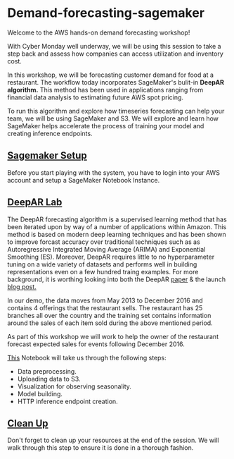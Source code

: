 # Demand-forecasting-sagemaker

Welcome to the AWS hands-on demand forecasting workshop!


With Cyber Monday well underway, we will be using this session to take a step back and assess how companies can access utilization and inventory cost.

In this workshop, we will be forecasting customer demand for food at a restaurant. The workflow today incorporates SageMaker's bulit-in **DeepAR algorithm.** This method has been used in applications ranging from financial data analysis to estimating future AWS spot pricing.

To run this algorithm and explore how timeseries forecasting can help your team, we will be using SageMaker and S3. We will explore and learn how SageMaker helps accelerate the process of training your model and creating inference endpoints.

## [Sagemaker Setup](sagemaker-setup/README.md)

Before you start playing with the system, you have to login into your AWS account and setup a SageMaker Notebook Instance.

## [DeepAR Lab](DeepAR-demo/DeepAR_Lab.ipynb)
The DeepAR forecasting algorithm is a supervised learning method that has been iterated upon by way of a number of applications within Amazon. This method is based on modern deep learning techniques and has been shown to improve forcast accuracy over traditional techniques such as as Autoregressive Integrated Moving Average (ARIMA) and Exponential Smoothing (ES). Moreover, DeepAR requires little to no hyperparameter tuning on a wide variety of datasets and performs well in building representations even on a few hundred traing examples. For more background, it is worthing looking into both the DeepAR [paper](https://arxiv.org/abs/1704.04110) & the launch [blog post.](https://aws.amazon.com/blogs/machine-learning/now-available-in-amazon-sagemaker-deepar-algorithm-for-more-accurate-time-series-forecasting) 

In our demo, the data moves from May 2013 to December 2016 and contains 4 offerings that the restaurant sells. The restaurant has 25 branches all over the country and the training set contains information around the sales of each item sold during the above mentioned period.

As part of this workshop we will work to help the owner of the restaurant forecast expected sales for events following December 2016.

[This](DeepAR-demo/DeepAR_Lab.ipynb) Notebook will take us through the following steps:
* Data preprocessing.
* Uploading data to S3.
* Visualization for observing seasonality.
* Model building.
* HTTP inference endpoint creation.

## [Clean Up](cleanup.md)

Don't forget to clean up your resources at the end of the session. We will walk through this step to ensure it is done in a thorough fashion.
